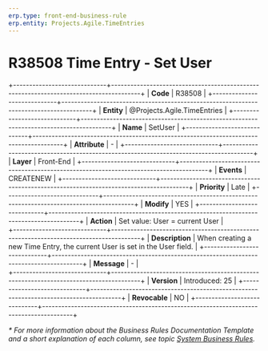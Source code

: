 ```yaml
---
erp.type: front-end-business-rule
erp.entity: Projects.Agile.TimeEntries
---
```


# R38508 Time Entry - Set User
+-----------------------------+---------------------------------------------------------------------------------------+
| **Code**                    | R38508                                                                                |
+-----------------------------+---------------------------------------------------------------------------------------+
| **Entity**                  | @Projects.Agile.TimeEntries                                                           |
+-----------------------------+---------------------------------------------------------------------------------------+
| **Name**                    | SetUser                                                                               |
+-----------------------------+---------------------------------------------------------------------------------------+
| **Attribute**               | \-                                                                                    |
+-----------------------------+---------------------------------------------------------------------------------------+
| **Layer**                   | Front-End                                                                             |
+-----------------------------+---------------------------------------------------------------------------------------+
| **Events**                  | CREATENEW                                                                             |
+-----------------------------+---------------------------------------------------------------------------------------+
| **Priority**                | Late                                                                                  |
+-----------------------------+---------------------------------------------------------------------------------------+
| **Modify**                  | YES                                                                                   |
+-----------------------------+---------------------------------------------------------------------------------------+
| **Action**                  | Set value: User = current User                                                        |         
+-----------------------------+---------------------------------------------------------------------------------------+
| **Description**             | When creating a new Time Entry, the current User is set in the User field.            |
+-----------------------------+---------------------------------------------------------------------------------------+
| **Message**                 | \-                                                                                    |                         
+-----------------------------+---------------------------------------------------------------------------------------+
| **Version**                 | Introduced: 25                                                                        |
+-----------------------------+---------------------------------------------------------------------------------------+
| **Revocable**               | NO                                                                                    |
+-----------------------------+---------------------------------------------------------------------------------------+

*\* For more information about the Business Rules Documentation Template and a short explanation of each column, see
topic [System Business Rules](../templates/template-description-system-business-rules.md).*
